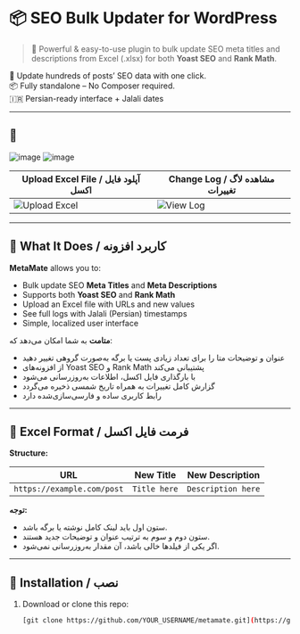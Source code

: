 # 📦 SEO Bulk Updater for WordPress

> 🚀 Powerful & easy-to-use plugin to bulk update SEO meta titles and descriptions from Excel (.xlsx) for both **Yoast SEO** and **Rank Math**.

🔁 Update hundreds of posts’ SEO data with one click.  
📦 Fully standalone – No Composer required.  
🇮🇷 Persian-ready interface + Jalali dates

---

## 📸 
![image](https://github.com/user-attachments/assets/9f195cf7-d563-4ca9-ab6e-17b2fb7c4775)
![image](https://github.com/user-attachments/assets/30d0ef95-cee4-4e94-8af2-b2b9d8734e8a)



| Upload Excel File / آپلود فایل اکسل | Change Log / مشاهده لاگ تغییرات |
|------------------|--------------------|
| ![Upload Excel](screenshot-1.jpg) | ![View Log](screenshot-2.jpg) |

---

## 🔧 What It Does / کاربرد افزونه

**MetaMate** allows you to:

- Bulk update SEO **Meta Titles** and **Meta Descriptions**
- Supports both **Yoast SEO** and **Rank Math**
- Upload an Excel file with URLs and new values
- See full logs with Jalali (Persian) timestamps
- Simple, localized user interface

**متامت** به شما امکان می‌دهد که:

- عنوان و توضیحات متا را برای تعداد زیادی پست یا برگه به‌صورت گروهی تغییر دهید  
- از افزونه‌های Yoast SEO و Rank Math پشتیبانی می‌کند  
- با بارگذاری فایل اکسل، اطلاعات به‌روزرسانی می‌شود  
- گزارش کامل تغییرات به همراه تاریخ شمسی ذخیره می‌گردد  
- رابط کاربری ساده و فارسی‌سازی‌شده دارد

---

## 📁 Excel Format / فرمت فایل اکسل

**Structure:**

| URL | New Title | New Description |
|-----|-----------|------------------|
| `https://example.com/post` | `Title here` | `Description here` |

**توجه:**

- ستون اول باید لینک کامل نوشته یا برگه باشد.  
- ستون دوم و سوم به ترتیب عنوان و توضیحات جدید هستند.  
- اگر یکی از فیلدها خالی باشد، آن مقدار به‌روزرسانی نمی‌شود.

---

## 🧩 Installation / نصب

1. Download or clone this repo:
   ```bash
   [git clone https://github.com/YOUR_USERNAME/metamate.git](https://github.com/allibahari/Bulk-SEO-Updater.git)
